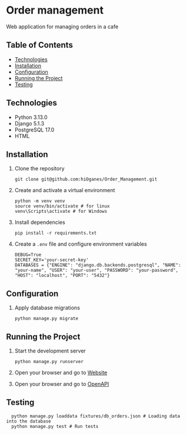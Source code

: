 # Order management

Web application for managing orders in a cafe

## Table of Contents

- [Technologies](#technologies)
- [Installation](#installation)
- [Configuration](#configuration)
- [Running the Project](#running-the-project)
- [Testing](#testing)

## Technologies

- Python 3.13.0
- Django 5.1.3
- PostgreSQL 17.0
- HTML

## Installation

1. Clone the repository
    ```
    git clone git@github.com:hiOganes/Order_Management.git
    ```

2. Create and activate a virtual environment
    ```
    python -m venv venv
    source venv/bin/activate # for linux
    venv\Scripts\activate # for Windows
    ```

3. Install dependencies
    ```
    pip install -r requirements.txt
    ```

4. Create a `.env` file and configure environment variables
    ```
    DEBUG=True
    SECRET_KEY='your-secret-key'
    DATABASES = {"ENGINE": "django.db.backends.postgresql", "NAME": "your-name", "USER": "your-user", "PASSWORD": "your-password", "HOST": "localhost", "PORT": "5432"}
    ```

## Configuration

1. Apply database migrations
    ```
    python manage.py migrate
    ```

## Running the Project

1. Start the development server
    ```
    python manage.py runserver
    ```

2. Open your browser and go to [Website](http://127.0.0.1:8000/orders/create/)
3. Open your browser and go to [OpenAPI](http://127.0.0.1:8000/api/schema/swagger-ui/)

## Testing

 ```
   python manage.py loaddata fixtures/db_orders.json # Loading data into the database
   python manage.py test # Run tests
   ```